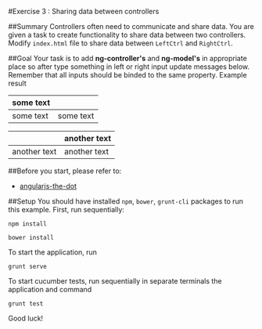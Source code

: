 #Exercise 3 : Sharing data between controllers

##Summary
Controllers often need to communicate and share data. You are given a task to create functionality to share data between two controllers.
Modify `index.html` file to share data between `LeftCtrl` and `RightCtrl`.

##Goal
Your task is to add **ng-controller's** and **ng-model's** in appropriate place so after type something in left or right input update messages below. 
Remember that all inputs should be binded to the same property. Example result

| some text  	|                  	|
|--------------	|----------------	|
| some text  	| some text  	    |



|              |another text       	|
|--------------|----------------	|
| another text | another text       |

##Before you start, please refer to:
* [angularjs-the-dot](https://egghead.io/lessons/angularjs-the-dot)

##Setup
You should have installed `npm`, `bower`, `grunt-cli`  packages to run this example. First, run sequentially:

```
npm install
```

```
bower install
```

To start the application, run

```
grunt serve
```

To start cucumber tests, run sequentially in separate terminals the application and command
 
```
grunt test
```

Good luck!

